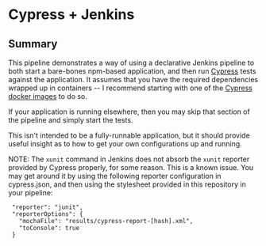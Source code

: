 # Cypress + Jenkins

## Summary
This pipeline demonstrates a way of using a declarative Jenkins pipeline to both start a bare-bones npm-based application, and then run [Cypress](https://github.com/cypress-io/cypress) tests against the application. It assumes that you have the required dependencies wrapped up in containers -- I recommend starting with one of the [Cypress docker images](https://github.com/cypress-io/cypress-docker-images) to do so. 

If your application is running elsewhere, then you may skip that section of the pipeline and simply start the tests.

This isn't intended to be a fully-runnable application, but it should provide useful insight as to how to get your own configurations up and running.

NOTE: The `xunit` command in Jenkins does not absorb the `xunit` reporter provided by Cypress properly, for some reason. This is a known issue. You may get around it by using the following reporter configuration in cypress.json, and then using the stylesheet provided in this repository in your pipeline:
```
 "reporter": "junit",
 "reporterOptions": {
   "mochaFile": "results/cypress-report-[hash].xml",
   "toConsole": true
 }
```
